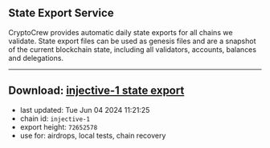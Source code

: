 ## State Export Service
CryptoCrew provides automatic daily state exports for all chains we validate. State export files can be used as genesis files and are a snapshot of the current blockchain state, including all validators, accounts, balances and delegations.

---
**Download: [injective-1 state export](https://dl-eu2.ccvalidators.com/SERVICE/injective/injective-1_export_72652578.json)**
---

- last updated: Tue Jun 04 2024 11:21:25
- chain id: `injective-1`
- export height: `72652578`
- use for: airdrops, local tests, chain recovery
